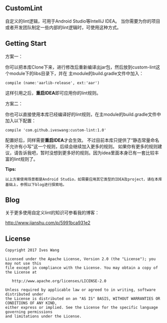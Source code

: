 ## CustomLint
自定义的lint逻辑，可用于Android Studio等IntelliJ IDEA。
当你需要为你的项目或者开发团队制定一些内部的lint逻辑时，可使用这种方式。

## Getting Start
方案一：

你可以把本库Clone下来，进行修改后重新编译出jar包，然后放到custom-lint这个module下的libs目录下，并在
主module的build.gradle文件中加入：
```
compile (name:'aarlib-release', ext:'aar')
```
这样引用之后，**重启IDEA**即可应用你的lint规则。

方案二：

你也可以直接使用本库已经编译好的lint规则，在主module的build.gradle文件中加入以下配置：
```
compile 'com.github.iveswang:custom-lint:1.0'
```
配置好后，同样需要**重启IDEA**才会生效。
不过目前本库只提供了“静态常量命名不允许有小写”这一个规则，后续会继续加入更多的规则。
如果你有更多的规则建议，请告诉我吧，暂时没想到更多好的规则。因为idea里面本身已有一套比较丰富的lint规则了。

**Tips:**
```
以上方案使用场景都是Android Studio，如需要应用其它类型的IDEA及project，请在本库基础上，参照以下blog进行探索哈。
```
## Blog
关于更多使用自定义lint的知识可参看我的博客：

http://www.jianshu.com/p/5991bca931e2

 ## License

```
Copyright 2017 Ives Wang

Licensed under the Apache License, Version 2.0 (the "License"); you may not use this
file except in compliance with the License. You may obtain a copy of the License at

   http://www.apache.org/licenses/LICENSE-2.0

Unless required by applicable law or agreed to in writing, software distributed under
the License is distributed on an "AS IS" BASIS, WITHOUT WARRANTIES OR CONDITIONS OF ANY KIND, 
either express or implied. See the License for the specific language governing permissions
and limitations under the License.